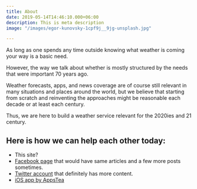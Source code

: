 ```yaml
---
title: About
date: 2019-05-14T14:46:10.000+06:00
description: This is meta description
image: "/images/egor-kunovsky-1cpf9j__9jg-unsplash.jpg"

---
```

As long as one spends any time outside knowing what weather is coming your way is a basic need.

However, the way we talk about whether is mostly structured by the needs that were important 70 years ago.

Weather forecasts, apps, and news coverage are of course still relevant in many situations and places around the world, but we believe that starting from scratch and reinventing the approaches might be reasonable each decade or at least each century.

Thus, we are here to build a weather service relevant for the 2020ies and 21 century.

## Here is how we can help each other today:

* This site?
* [Facebook page](https://www.facebook.com/weathergizmo/ "Weather Gizmo @ Facebook") that would have same articles and a few more posts sometimes.
* [Twitter account]() that definitely has more content.
* [iOS app by AppsTea](https://appstea.com/blog/weather-and-climate-tracker/ "Weather & Climate Tracker by AppsTea")